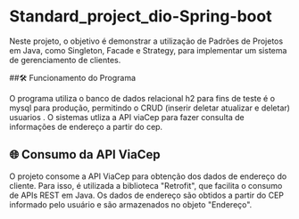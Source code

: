 # Standard_project_dio-Spring-boot

Neste projeto, o objetivo é demonstrar a utilização de Padrões de Projetos em Java, como Singleton, Facade e Strategy, para implementar um sistema de gerenciamento de clientes.

##🛠️ Funcionamento do Programa

O programa utiliza o banco de dados relacional h2 para fins de teste é o mysql para produção, permitindo o CRUD (inserir deletar atualizar e deletar) usuarios . O sistemas utliza a API viaCep para fazer consulta de informações de endereço a partir do cep.


## 🌐 Consumo da API ViaCep 

O projeto consome a API ViaCep para obtenção dos dados de endereço do cliente. Para isso, é utilizada a biblioteca "Retrofit", que facilita o consumo de APIs REST em Java. Os dados de endereço são obtidos a partir do CEP informado pelo usuário e são armazenados no objeto "Endereço".
